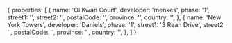{
  properties: [
    {
      name: 'Oi Kwan Court',
      developer: 'menkes',
      phase: '1',
      street1: '',
      street2: '',
      postalCode: '',
      province: '',
      country: '',
    },
    {
      name: 'New York Towers',
      developer: 'Daniels',
      phase: '1',
      street1: '3 Rean Drive',
      street2: '',
      postalCode: '',
      province: '',
      country: '',
    },
  ]
}